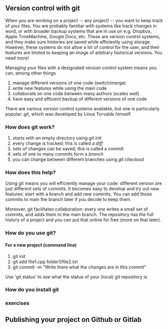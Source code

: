 ## Version control with git 

When you are working on a project -- any project! -- you want to keep track of your files. You are probably familiar with systems like track changes in word, or with broader backup systems that are in use on e.g. Dropbox, Apple TimeMachine, Google Docs, etc. These are version control systems, and they make sure histories are saved while efficiently using storage. However, these systems do not allow a lot of control for the user, and their features are limited to keeping an image of arbitrary historical versions. You need more!

Managing your files with a designated version control system means you can, among other things
1. manage different versions of one code (switch/merge)
2. write new features while using the main code
3. collaborate on one code between many authors (scales well)
4. have easy and efficient backup of different versions of one code

There are various version control systems available, but one is particularly popular: git, which was developed by Linus Torvalds himself.

### How does git work?

1. starts with an empty directory using *git init*
2. every change is tracked; this is called a *diff*
3. sets of changes can be saved; this is called a *commit*
4. sets of one to many commits form a *branch*
5. you can change between different branches using *git checkout*

### How does this help?

Using git means you will efficiently manage your code: different version are just different sets of commits. It becomes easy to develop and try out new features: start with a branch and add new commits. You can add those commits to main the branch later if you decide to keep them.

Moreover, git facilitates collaboration: every one writes a small set of commits, and adds them to the main branch. The repository has the full history of a project and you can put that online for free (more on that later).

### How do you use git?
#### For a new project (command line)
1. git init
2. git add file1.cpp folder1/file2.txt
3. git commit -m "Write there what the changes are in this commit"

Use 'git status' to see what the status of your (local) git repository is.
### How do you install git

### exercises


## Publishing your project on Github or Gitlab




